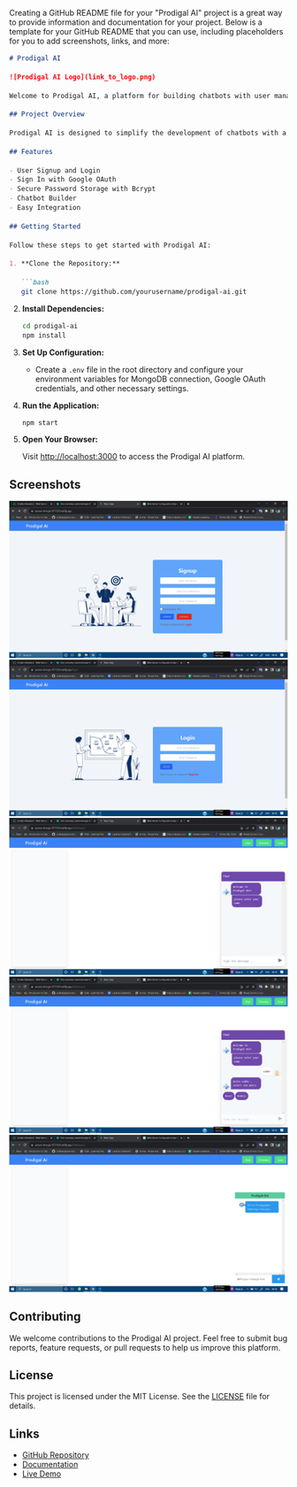Creating a GitHub README file for your "Prodigal AI" project is a great way to provide information and documentation for your project. Below is a template for your GitHub README that you can use, including placeholders for you to add screenshots, links, and more:

```markdown
# Prodigal AI

![Prodigal AI Logo](link_to_logo.png)

Welcome to Prodigal AI, a platform for building chatbots with user management and chatbot integration.

## Project Overview

Prodigal AI is designed to simplify the development of chatbots with a range of features, including user signup, login functionalities, and the ability to sign in with Google OAuth. User passwords are securely stored using bcrypt encryption in MongoDB. Additionally, our platform provides an intuitive chatbot builder for creating and customizing chatbots.

## Features

- User Signup and Login
- Sign In with Google OAuth
- Secure Password Storage with Bcrypt
- Chatbot Builder
- Easy Integration

## Getting Started

Follow these steps to get started with Prodigal AI:

1. **Clone the Repository:**

   ```bash
   git clone https://github.com/yourusername/prodigal-ai.git
   ```

2. **Install Dependencies:**

   ```bash
   cd prodigal-ai
   npm install
   ```

3. **Set Up Configuration:**

   - Create a `.env` file in the root directory and configure your environment variables for MongoDB connection, Google OAuth credentials, and other necessary settings.

4. **Run the Application:**

   ```bash
   npm start
   ```

5. **Open Your Browser:**

   Visit [http://localhost:3000](http://localhost:3000) to access the Prodigal AI platform.

## Screenshots

![Screenshot 1](./client/screenshot/Screenshot%20_1.png)
![Screenshot 2](./client/screenshot/Screenshot%20_2.png)
![Screenshot 3](./client/screenshot/Screenshot%20_3.png)
![Screenshot 4](./client/screenshot/Screenshot%20_4.png)
![Screenshot 5](./client/screenshot/Screenshot%20_5.png)


## Contributing

We welcome contributions to the Prodigal AI project. Feel free to submit bug reports, feature requests, or pull requests to help us improve this platform.

## License

This project is licensed under the MIT License. See the [LICENSE](LICENSE) file for details.

## Links

- [GitHub Repository](https://github.com/yourusername/prodigal-ai)
- [Documentation](link_to_documentation)
- [Live Demo](link_to_live_demo)

